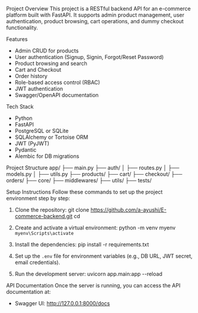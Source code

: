 Project Overview
This project is a RESTful backend API for an e-commerce platform built with FastAPI. It supports admin product management, user authentication, product browsing, cart operations, and dummy checkout functionality.

Features

- Admin CRUD for products
- User authentication (Signup, Signin, Forgot/Reset Password)
- Product browsing and search
- Cart and Checkout
- Order history
- Role-based access control (RBAC)
- JWT authentication
- Swagger/OpenAPI documentation

Tech Stack

- Python
- FastAPI
- PostgreSQL or SQLite
- SQLAlchemy or Tortoise ORM
- JWT (PyJWT)
- Pydantic
- Alembic for DB migrations

Project Structure
app/
├── main.py
├── auth/
│ ├── routes.py
│ ├── models.py
│ ├── utils.py
├── products/
├── cart/
├── checkout/
├── orders/
├── core/
├── middlewares/
├── utils/
├── tests/

Setup Instructions
Follow these commands to set up the project environment step by step:

1.  Clone the repository:
    git clone https://github.com/a-ayushi/E-commerce-backend.git
    cd <repo-folder>

2.  Create and activate a virtual environment:
    python -m venv myenv
    `myenv\Scripts\activate`

3.  Install the dependencies:
    pip install -r requirements.txt

4.  Set up the `.env` file for environment variables (e.g., DB URL, JWT secret, email credentials).

5.  Run the development server:
    uvicorn app.main:app --reload

API Documentation
Once the server is running, you can access the API documentation at:

- Swagger UI: http://127.0.0.1:8000/docs
